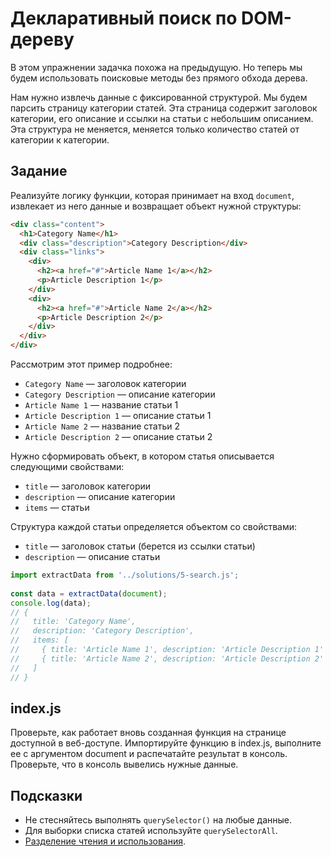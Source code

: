 # Декларативный поиск по DOM-дереву

В этом упражнении задачка похожа на предыдущую. Но теперь мы будем использовать поисковые методы без прямого обхода дерева.

Нам нужно извлечь данные с фиксированной структурой. Мы будем парсить страницу категории статей. Эта страница содержит заголовок категории, его описание и ссылки на статьи с небольшим описанием. Эта структура не меняется, меняется только количество статей от категории к категории.

## Задание

Реализуйте логику функции, которая принимает на вход `document`, извлекает из него данные и возвращает объект нужной структуры:

```html
<div class="content">
  <h1>Category Name</h1>
  <div class="description">Category Description</div>
  <div class="links">
    <div>
      <h2><a href="#">Article Name 1</a></h2>
      <p>Article Description 1</p>
    </div>
    <div>
      <h2><a href="#">Article Name 2</a></h2>
      <p>Article Description 2</p>
    </div>
  </div>
</div>
```

Рассмотрим этот пример подробнее:

- `Category Name` — заголовок категории
- `Category Description` — описание категории
- `Article Name 1` — название статьи 1
- `Article Description 1` — описание статьи 1
- `Article Name 2` — название статьи 2
- `Article Description 2` — описание статьи 2

Нужно сформировать объект, в котором статья описывается следующими свойствами:

- `title` — заголовок категории
- `description` — описание категории
- `items` — статьи

Структура каждой статьи определяется объектом со свойствами:

- `title` — заголовок статьи (берется из ссылки статьи)
- `description` — описание статьи

```js
import extractData from '../solutions/5-search.js';
 
const data = extractData(document);
console.log(data);
// {
//   title: 'Category Name',
//   description: 'Category Description',
//   items: [
//     { title: 'Article Name 1', description: 'Article Description 1' },
//     { title: 'Article Name 2', description: 'Article Description 2' }
//   ]
// }
```

## index.js

Проверьте, как работает вновь созданная функция на странице доступной в веб-доступе. Импортируйте функцию в index.js, выполните ее с аргументом document и распечатайте результат в консоль. Проверьте, что в консоль вывелись нужные данные.

## Подсказки

- Не стесняйтесь выполнять `querySelector()` на любые данные.
- Для выборки списка статей используйте `querySelectorAll`.
- [Разделение чтения и использования](https://ru.hexlet.io/blog/posts/sovershennyy-kod-razdelenie-polucheniya-i-ispolzovaniya).